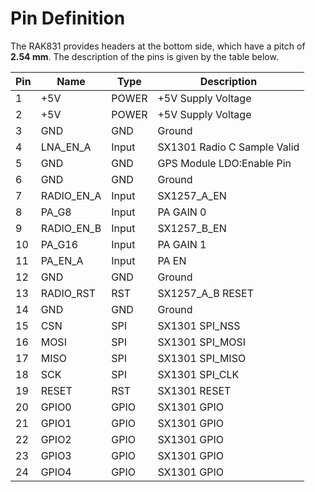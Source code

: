 # Pin Definition

The RAK831 provides headers at the bottom side, which have a pitch of **2.54 mm**. The description of the pins is given by the table below. 

<rk-img
  src="/assets/images/datasheet/rak831/pin-assignment.jpg"
  width="100%"
  figure-number="1"
  caption="RAK831 LPWAN Gateway Pin Assignment"
/>

| Pin | Name | Type | Description | 
| ---- | ---- | ---- | ---- | 
| 1 | +5V | POWER | +5V Supply Voltage | 
| 2 | +5V | POWER | +5V Supply Voltage | 
| 3 | GND | GND | Ground | 
| 4 | LNA_EN_A | Input | SX1301 Radio C Sample Valid | 
| 5 | GND | GND | GPS Module LDO:Enable Pin | 
| 6 | GND | GND | Ground | 
| 7 | RADIO_EN_A | Input | SX1257_A_EN | 
| 8 | PA_G8 | Input | PA GAIN 0 | 
| 9 | RADIO_EN_B | Input | SX1257_B_EN | 
| 10 | PA_G16 | Input | PA GAIN 1 | 
| 11 | PA_EN_A | Input | PA EN | 
| 12 | GND | GND | Ground | 
| 13 | RADIO_RST | RST | SX1257_A_B RESET | 
| 14 | GND | GND | Ground | 
| 15 | CSN | SPI | SX1301 SPI_NSS | 
| 16 | MOSI | SPI | SX1301 SPI_MOSI | 
| 17 | MISO | SPI | SX1301 SPI_MISO | 
| 18 | SCK | SPI | SX1301 SPI_CLK | 
| 19 | RESET | RST | SX1301 RESET | 
| 20 | GPIO0 | GPIO | SX1301 GPIO | 
| 21 | GPIO1 | GPIO | SX1301 GPIO | 
| 22 | GPIO2 | GPIO | SX1301 GPIO | 
| 23 | GPIO3 | GPIO | SX1301 GPIO | 
| 24 | GPIO4 | GPIO | SX1301 GPIO | 


